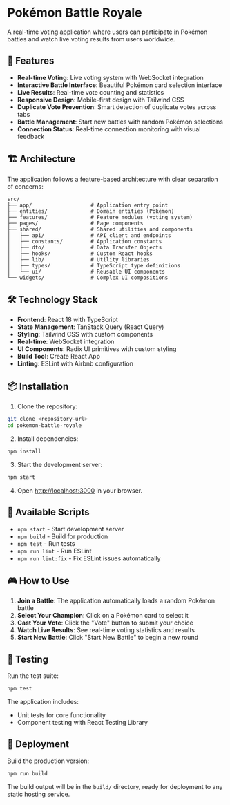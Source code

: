 # Pokémon Battle Royale

A real-time voting application where users can participate in Pokémon battles and watch live voting results from users worldwide.

## 🚀 Features

- **Real-time Voting**: Live voting system with WebSocket integration
- **Interactive Battle Interface**: Beautiful Pokémon card selection interface
- **Live Results**: Real-time vote counting and statistics
- **Responsive Design**: Mobile-first design with Tailwind CSS
- **Duplicate Vote Prevention**: Smart detection of duplicate votes across tabs
- **Battle Management**: Start new battles with random Pokémon selections
- **Connection Status**: Real-time connection monitoring with visual feedback

## 🏗️ Architecture

The application follows a feature-based architecture with clear separation of concerns:

```
src/
├── app/                   # Application entry point
├── entities/              # Domain entities (Pokémon)
├── features/              # Feature modules (voting system)
├── pages/                 # Page components
├── shared/                # Shared utilities and components
│   ├── api/               # API client and endpoints
│   ├── constants/         # Application constants
│   ├── dto/               # Data Transfer Objects
│   ├── hooks/             # Custom React hooks
│   ├── lib/               # Utility libraries
│   ├── types/             # TypeScript type definitions
│   └── ui/                # Reusable UI components
└── widgets/               # Complex UI compositions
```

## 🛠️ Technology Stack

- **Frontend**: React 18 with TypeScript
- **State Management**: TanStack Query (React Query)
- **Styling**: Tailwind CSS with custom components
- **Real-time**: WebSocket integration
- **UI Components**: Radix UI primitives with custom styling
- **Build Tool**: Create React App
- **Linting**: ESLint with Airbnb configuration

## 📦 Installation

1. Clone the repository:
```bash
git clone <repository-url>
cd pokemon-battle-royale
```

2. Install dependencies:
```bash
npm install
```

3. Start the development server:
```bash
npm start
```

4. Open [http://localhost:3000](http://localhost:3000) in your browser.

## 🚀 Available Scripts

- `npm start` - Start development server
- `npm build` - Build for production
- `npm test` - Run tests
- `npm run lint` - Run ESLint
- `npm run lint:fix` - Fix ESLint issues automatically

## 🎮 How to Use

1. **Join a Battle**: The application automatically loads a random Pokémon battle
2. **Select Your Champion**: Click on a Pokémon card to select it
3. **Cast Your Vote**: Click the "Vote" button to submit your choice
4. **Watch Live Results**: See real-time voting statistics and results
5. **Start New Battle**: Click "Start New Battle" to begin a new round

## 🧪 Testing

Run the test suite:
```bash
npm test
```

The application includes:
- Unit tests for core functionality
- Component testing with React Testing Library

## 🚀 Deployment

Build the production version:
```bash
npm run build
```

The build output will be in the `build/` directory, ready for deployment to any static hosting service.